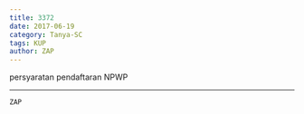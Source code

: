 ```yaml
---
title: 3372
date: 2017-06-19
category: Tanya-SC
tags: KUP
author: ZAP
---
```


persyaratan pendaftaran NPWP

---



`ZAP`
